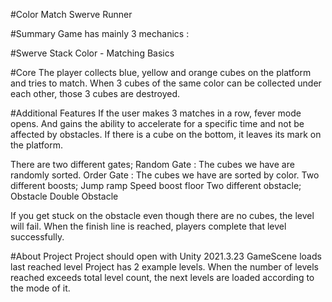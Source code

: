 #Color Match Swerve Runner

#Summary
Game has mainly 3 mechanics :

#Swerve
Stack 
Color - Matching
Basics

#Core 
The player collects blue, yellow and orange cubes on the platform and tries to match. When 3 cubes of the same color can be collected under each other, those 3 cubes are destroyed.

#Additional Features
If the user makes 3 matches in a row, fever mode opens. And gains the ability to accelerate for a specific time and not be affected by obstacles.
If there is a cube on the bottom, it leaves its mark on the platform.

There are two different gates;
  Random Gate : The cubes we have are randomly sorted.
  Order Gate : The cubes we have are sorted by color.
Two different boosts;
  Jump ramp
  Speed boost floor
Two different obstacle;
  Obstacle 
  Double Obstacle

If you get stuck on the obstacle even though there are no cubes, the level will fail.
When the finish line is reached, players complete that level successfully.

#About Project
Project should open with Unity 2021.3.23
GameScene loads last reached level
Project has 2 example levels. When the number of levels reached exceeds total level count, the next levels are loaded according to the mode of it.
